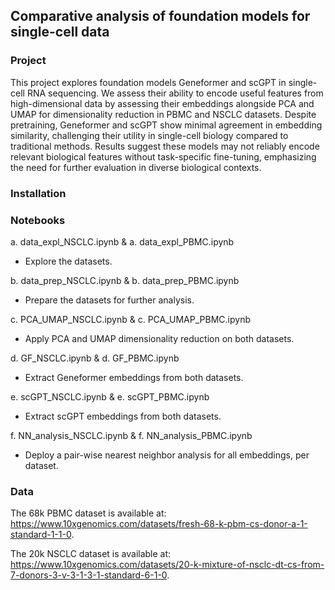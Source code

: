 ## Comparative analysis of foundation models for single-cell data

### Project
This project explores foundation models Geneformer and scGPT in single-cell RNA sequencing. We assess their ability to encode useful features from high-dimensional data by assessing their embeddings alongside PCA and UMAP for dimensionality reduction in PBMC and NSCLC datasets. Despite pretraining, Geneformer and scGPT show minimal agreement in embedding similarity, challenging their utility in single-cell biology compared to traditional methods. Results suggest these models may not reliably encode relevant biological features without task-specific fine-tuning, emphasizing the need for further evaluation in diverse biological contexts.

### Installation

### Notebooks
a. data_expl_NSCLC.ipynb & a. data_expl_PBMC.ipynb
- Explore the datasets.

b. data_prep_NSCLC.ipynb & b. data_prep_PBMC.ipynb
- Prepare the datasets for further  analysis.

c. PCA_UMAP_NSCLC.ipynb & c. PCA_UMAP_PBMC.ipynb
- Apply PCA and UMAP dimensionality reduction on both datasets.

d. GF_NSCLC.ipynb & d. GF_PBMC.ipynb
- Extract Geneformer embeddings from both datasets.

e. scGPT_NSCLC.ipynb & e. scGPT_PBMC.ipynb
- Extract scGPT embeddings from both datasets.

f. NN_analysis_NSCLC.ipynb & f. NN_analysis_PBMC.ipynb
- Deploy a pair-wise nearest neighbor analysis for all embeddings, per dataset.

### Data
The 68k PBMC dataset is available at: https://www.10xgenomics.com/datasets/fresh-68-k-pbm-cs-donor-a-1-standard-1-1-0.

The 20k NSCLC dataset is available at: https://www.10xgenomics.com/datasets/20-k-mixture-of-nsclc-dt-cs-from-7-donors-3-v-3-1-3-1-standard-6-1-0. 

